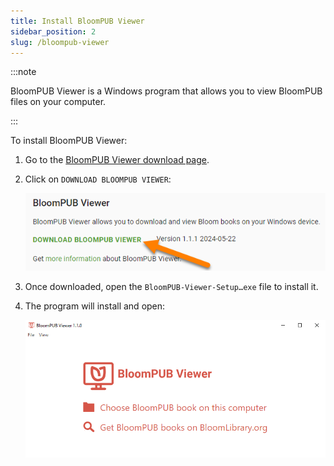 ```yaml
---
title: Install BloomPUB Viewer
sidebar_position: 2
slug: /bloompub-viewer
---
```




:::note

BloomPUB Viewer is a Windows program that allows you to view BloomPUB files on your computer.

:::




To install BloomPUB Viewer:

1. Go to the [BloomPUB Viewer download page](https://bloomlibrary.org/page/create/page/bloompub-viewer).
2. Click on `DOWNLOAD BLOOMPUB VIEWER`:

	![](./bloompub-viewer.adfd325f-f96f-4a52-b8f4-5271c5aa2378.png)

3. Once downloaded, open the `BloomPUB-Viewer-Setup…exe` file to install it.
4. The program will install and open:

	![](./bloompub-viewer.8559c64d-9125-44ea-86c0-75d7bbf47137.png)

